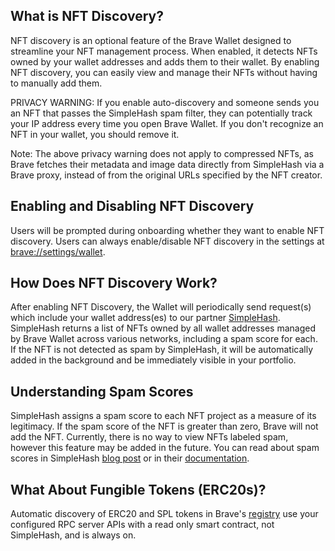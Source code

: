 ## What is NFT Discovery?
NFT discovery is an optional feature of the Brave Wallet designed to streamline your NFT management process. When enabled, it detects NFTs owned by your wallet addresses and adds them to their wallet. By enabling NFT discovery, you can easily view and manage their NFTs without having to manually add them.

PRIVACY WARNING: If you enable auto-discovery and someone sends you an NFT that passes the SimpleHash spam filter, they can potentially track your IP address every time you open Brave Wallet. If you don't recognize an NFT in your wallet, you should remove it.

Note: The above privacy warning does not apply to compressed NFTs, as Brave fetches their metadata and image data directly from SimpleHash via a Brave proxy, instead of from the original URLs specified by the NFT creator.

## Enabling and Disabling NFT Discovery
Users will be prompted during onboarding whether they want to enable NFT discovery. Users can always enable/disable NFT discovery in the settings at [brave://settings/wallet](brave://settings/wallet).

## How Does NFT Discovery Work?
After enabling NFT Discovery, the Wallet will periodically send request(s) which include your wallet address(es) to our partner [SimpleHash](https://simplehash.com/). SimpleHash returns a list of NFTs owned by all wallet addresses managed by Brave Wallet across various networks, including a spam score for each. If the NFT is not detected as spam by SimpleHash, it will be automatically added in the background and be immediately visible in your portfolio.

## Understanding Spam Scores
SimpleHash assigns a spam score to each NFT project as a measure of its legitimacy. If the spam score of the NFT is greater than zero, Brave will not add the NFT. Currently, there is no way to view NFTs labeled spam, however this feature may be added in the future.  You can read about spam scores in SimpleHash [blog post](https://blog.simplehash.com/blog/how-simplehash-fights-nft-spam-using-ai-and-crowdsourcing) or in their [documentation](https://docs.simplehash.com/reference/spam-scores).

## What About Fungible Tokens (ERC20s)?
Automatic discovery of ERC20 and SPL tokens in Brave's [registry](https://www.npmjs.com/package/brave-wallet-lists?activeTab=code) use your configured RPC server APIs with a read only smart contract, not SimpleHash, and is always on.
